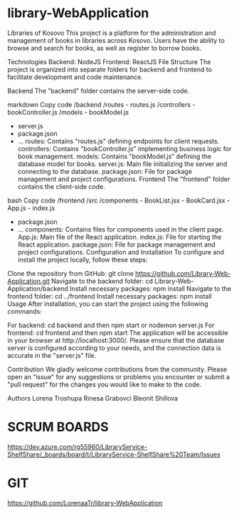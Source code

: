 # library-WebApplication

Libraries of Kosovo
This project is a platform for the administration and management of books in libraries across Kosovo. Users have the ability to browse and search for books, as well as register to borrow books.

Technologies
Backend: NodeJS
Frontend: ReactJS
File Structure
The project is organized into separate folders for backend and frontend to facilitate development and code maintenance.

Backend
The "backend" folder contains the server-side code.

markdown
Copy code
/backend
  /routes
    - routes.js
  /controllers
    - bookController.js
  /models
    - bookModel.js
  - server.js
  - package.json
  - ...
routes: Contains "routes.js" defining endpoints for client requests.
controllers: Contains "bookController.js" implementing business logic for book management.
models: Contains "bookModel.js" defining the database model for books.
server.js: Main file initializing the server and connecting to the database.
package.json: File for package management and project configurations.
Frontend
The "frontend" folder contains the client-side code.

bash
Copy code
/frontend
  /src
    /components
      - BookList.jsx
      - BookCard.jsx
    - App.js
    - index.js
  - package.json
  - ...
components: Contains files for components used in the client page.
App.js: Main file of the React application.
index.js: File for starting the React application.
package.json: File for package management and project configurations.
Configuration and Installation
To configure and install the project locally, follow these steps:

Clone the repository from GitHub: git clone https://github.com/Library-Web-Application.git
Navigate to the backend folder: cd Library-Web-Application/backend
Install necessary packages: npm install
Navigate to the frontend folder: cd ../frontend
Install necessary packages: npm install
Usage
After installation, you can start the project using the following commands:

For backend: cd backend and then npm start or nodemon server.js
For frontend: cd frontend and then npm start
The application will be accessible in your browser at http://localhost:3000/. Please ensure that the database server is configured according to your needs, and the connection data is accurate in the "server.js" file.

Contribution
We gladly welcome contributions from the community. Please open an "issue" for any suggestions or problems you encounter or submit a "pull request" for the changes you would like to make to the code.

Authors
Lorena Troshupa
Rinesa Grabovci
Bleonit Shillova







# SCRUM BOARDS
https://dev.azure.com/rg55960/LibraryService-ShelfShare/_boards/board/t/LibraryService-ShelfShare%20Team/Issues

# GIT
https://github.com/LorenaaTr/library-WebApplication

